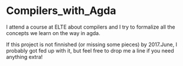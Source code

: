 # Compilers_with_Agda
I attend a course at ELTE about compilers and I try to formalize all the concepts we learn on the way in agda.

If this project is not finnished (or missing some pieces) by 2017.June, I probably got fed up with it, but feel free to drop me a line if you need anything extra!

